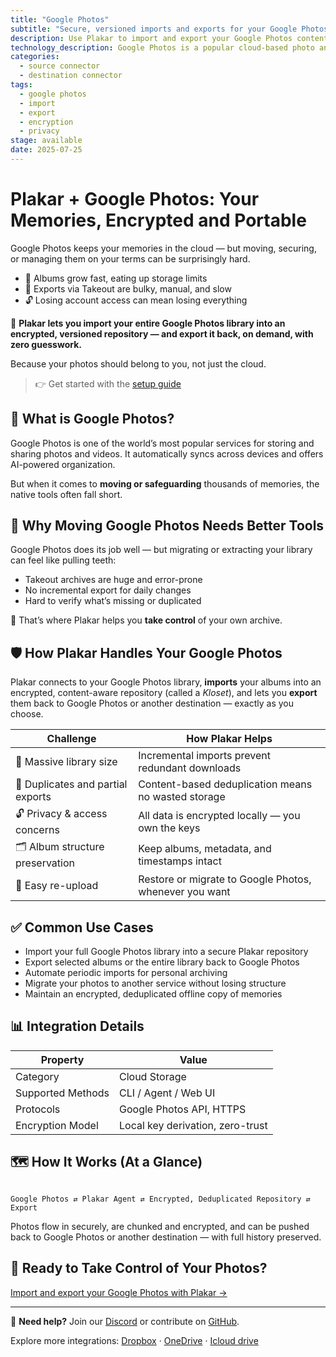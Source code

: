 ```yaml
---
title: "Google Photos"
subtitle: "Secure, versioned imports and exports for your Google Photos library"
description: Use Plakar to import and export your Google Photos content safely. Preserve memories with encryption, deduplication, and full control.
technology_description: Google Photos is a popular cloud-based photo and video storage service, trusted by millions to keep personal and family memories safe and accessible.
categories:
  - source connector
  - destination connector
tags:
  - google photos
  - import
  - export
  - encryption
  - privacy
stage: available
date: 2025-07-25
---
```


# Plakar + Google Photos: Your Memories, Encrypted and Portable

Google Photos keeps your memories in the cloud — but moving, securing, or managing them on your terms can be surprisingly hard.

- 📸 Albums grow fast, eating up storage limits
- 🔄 Exports via Takeout are bulky, manual, and slow
- 🔓 Losing account access can mean losing everything

🔐 **Plakar lets you import your entire Google Photos library into an encrypted, versioned repository — and export it back, on demand, with zero guesswork.**

Because your photos should belong to you, not just the cloud.

> 👉 Get started with the [setup guide](docs/main/integrations/google-photos/)

## 🧠 What is Google Photos?

Google Photos is one of the world’s most popular services for storing and sharing photos and videos. It automatically syncs across devices and offers AI-powered organization.

But when it comes to **moving or safeguarding** thousands of memories, the native tools often fall short.

## 🚨 Why Moving Google Photos Needs Better Tools

Google Photos does its job well — but migrating or extracting your library can feel like pulling teeth:

- Takeout archives are huge and error-prone
- No incremental export for daily changes
- Hard to verify what’s missing or duplicated

🎯 That’s where Plakar helps you **take control** of your own archive.

## 🛡️ How Plakar Handles Your Google Photos

Plakar connects to your Google Photos library, **imports** your albums into an encrypted, content-aware repository (called a *Kloset*), and lets you **export** them back to Google Photos or another destination — exactly as you choose.

| **Challenge**                     | **How Plakar Helps**                                           |
|-----------------------------------|----------------------------------------------------------------|
| 📸 Massive library size            | Incremental imports prevent redundant downloads                |
| 🔄 Duplicates and partial exports  | Content-based deduplication means no wasted storage            |
| 🔓 Privacy & access concerns       | All data is encrypted locally — you own the keys               |
| 🗂️ Album structure preservation    | Keep albums, metadata, and timestamps intact                   |
| 🔄 Easy re-upload                  | Restore or migrate to Google Photos, whenever you want         |

## ✅ Common Use Cases

- Import your full Google Photos library into a secure Plakar repository
- Export selected albums or the entire library back to Google Photos
- Automate periodic imports for personal archiving
- Migrate your photos to another service without losing structure
- Maintain an encrypted, deduplicated offline copy of memories

## 📊 Integration Details

| **Property**         | **Value**                           |
|----------------------|-------------------------------------|
| Category             | Cloud Storage                       |
| Supported Methods    | CLI / Agent / Web UI                |
| Protocols            | Google Photos API, HTTPS            |
| Encryption Model     | Local key derivation, zero-trust    |

## 🗺️ How It Works (At a Glance)

```

Google Photos ⇄ Plakar Agent ⇄ Encrypted, Deduplicated Repository ⇄ Export

```

Photos flow in securely, are chunked and encrypted, and can be pushed back to Google Photos or another destination — with full history preserved.

## 🚀 Ready to Take Control of Your Photos?

[Import and export your Google Photos with Plakar →](docs/main/integrations/google-photos/)

---

💬 **Need help?** Join our [Discord](https://discord.gg/uuegtnF2Q5) or contribute on [GitHub](https://github.com/PlakarKorp/plakar).

Explore more integrations: [Dropbox](#) · [OneDrive](#) · [Icloud drive](#)
